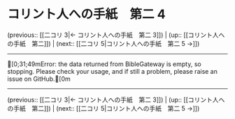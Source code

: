 # コリント人への手紙　第二 4

(previous:: [[二コリ 3|← コリント人への手紙　第二 3]]) | (up:: [[コリント人への手紙　第二]]) | (next:: [[二コリ 5|コリント人への手紙　第二 5 →]])

***
[0;31;49mError: the data returned from BibleGateway is empty, so stopping. Please check your usage, and if still a problem, please raise an issue on GitHub.[0m

***

(previous:: [[二コリ 3|← コリント人への手紙　第二 3]]) | (up:: [[コリント人への手紙　第二]]) | (next:: [[二コリ 5|コリント人への手紙　第二 5 →]])
